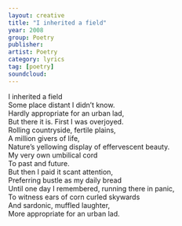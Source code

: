 ```yaml
---
layout: creative
title: "I inherited a field"
year: 2008
group: Poetry
publisher: 
artist: Poetry
category: lyrics
tag: [poetry]
soundcloud: 
---
```

I inherited a field  
Some place distant I didn’t know.  
Hardly appropriate for an urban lad,  
But there it is. First I was overjoyed.  
Rolling countryside, fertile plains,     
A million givers of life,   
Nature’s yellowing display of effervescent beauty.  
My very own umbilical cord  
To past and future.  
But then I paid it scant attention,  
Preferring bustle as my daily bread  
Until one day I remembered, running there in panic,  
To witness ears of corn curled skywards  
And sardonic, muffled laughter,  
More appropriate for an urban lad.  